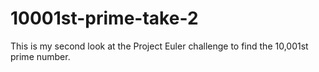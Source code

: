 # 10001st-prime-take-2
This is my second look at the Project Euler challenge to find the 10,001st prime number.
